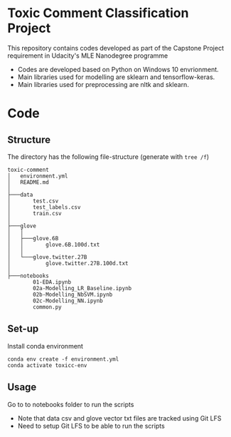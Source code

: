 # Toxic Comment Classification Project
This repository contains codes developed as part of the Capstone Project requirement in Udacity's MLE Nanodegree programme
* Codes are developed based on Python on Windows 10 envrionment.
* Main libraries used for modelling are sklearn and tensorflow-keras.
* Main libraries used for preprocessing are nltk and sklearn.

# Code
##  Structure
The directory has the following file-structure (generate with `tree /f`)

```
toxic-comment
│   environment.yml
│   README.md
│
├───data
│       test.csv
│       test_labels.csv
│       train.csv
│
├───glove
│   │
│   ├───glove.6B
│   │       glove.6B.100d.txt
│   │
│   └───glove.twitter.27B
│           glove.twitter.27B.100d.txt
│
├───notebooks
        01-EDA.ipynb
        02a-Modelling_LR_Baseline.ipynb
        02b-Modelling_NbSVM.ipynb
        02c-Modelling_NN.ipynb
        common.py
```

## Set-up
Install conda environment
```
conda env create -f environment.yml
conda activate toxicc-env
```

## Usage
Go to to notebooks folder to run the scripts
* Note that data csv and glove vector txt files are tracked using Git LFS
* Need to setup Git LFS to be able to run the scripts